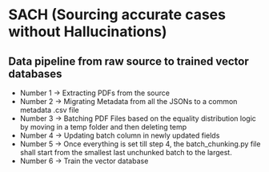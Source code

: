 # SACH (Sourcing accurate cases without Hallucinations) 

## Data pipeline from raw source to trained vector databases

- Number 1 -> Extracting PDFs from the source
- Number 2 -> Migrating Metadata from all the JSONs to a common metadata .csv file
- Number 3 -> Batching PDF Files based on the equality distribution logic by moving in a temp folder and then deleting temp
- Number 4 -> Updating batch column in newly updated fields
- Number 5 -> Once everything is set till step 4, the batch_chunking.py file shall start from the smallest last unchunked batch to the largest.
- Number 6 -> Train the vector database
